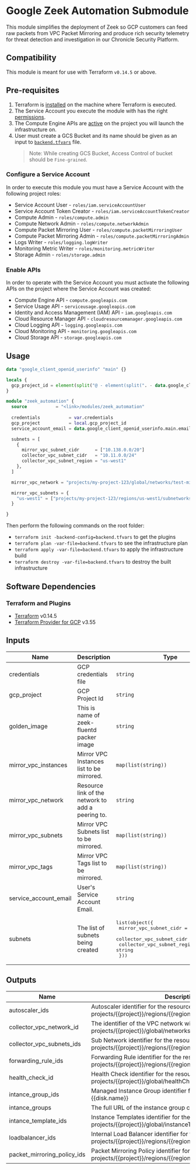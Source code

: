 # Google Zeek Automation Submodule

This module simplifies the deployment of Zeek so GCP customers can feed raw packets from VPC Packet Mirroring and produce rich security telemetry for threat detection and investigation in our Chronicle Security Platform.

## Compatibility

This module is meant for use with Terraform `v0.14.5` or above.


## Pre-requisites

1. Terraform is [installed](#software-dependencies) on the machine where Terraform is executed.
2. The Service Account you execute the module with has the right [permissions](#configure-a-service-account).
3. The Compute Engine APIs are [active](#enable-apis) on the project you will launch the infrastructure on.
4. User must create a GCS Bucket and its name should be given as an input to [`backend.tfvars`](../../examples/basic_configuration/backend.tfvars) file.  
   > Note: While creating GCS Bucket, Access Control of bucket should be `Fine-grained`.   


### Configure a Service Account
In order to execute this module you must have a Service Account with the following project roles:
- Service Account User - `roles/iam.serviceAccountUser`
- Service Account Token Creator - `roles/iam.serviceAccountTokenCreator`
- Compute Admin - `roles/compute.admin`
- Compute Network Admin - `roles/compute.networkAdmin`
- Compute Packet Mirroring User - `roles/compute.packetMirroringUser`
- Compute Packet Mirroring Admin - `roles/compute.packetMirroringAdmin`
- Logs Writer - `roles/logging.logWriter`
- Monitoring Metric Writer - `roles/monitoring.metricWriter`
- Storage Admin - `roles/storage.admin`


### Enable APIs
In order to operate with the Service Account you must activate the following APIs on the project where the Service Account was created:

- Compute Engine API - `compute.googleapis.com`
- Service Usage API - `serviceusage.googleapis.com`
- Identity and Access Management (IAM) API - `iam.googleapis.com`
- Cloud Resource Manager API - `cloudresourcemanager.googleapis.com`
- Cloud Logging API - `logging.googleapis.com`
- Cloud Monitoring API - `monitoring.googleapis.com`
- Cloud Storage API - `storage.googleapis.com`


## Usage

```tf
data "google_client_openid_userinfo" "main" {}

locals {
  gcp_project_id = element(split("@ - element(split(". - data.google_client_openid_userinfo.main.email), 0)), 1)
}

module "zeek_automation" {
  source           = "<link>/modules/zeek_automation"
  
  credentials           = var.credentials
  gcp_project           = local.gcp_project_id
  service_account_email = data.google_client_openid_userinfo.main.email

  subnets = [
    {
      mirror_vpc_subnet_cidr      = ["10.138.0.0/20"]
      collector_vpc_subnet_cidr   = "10.11.0.0/24"
      collector_vpc_subnet_region = "us-west1"
    },
  ]

  mirror_vpc_network = "projects/my-project-123/global/networks/test-mirror"

  mirror_vpc_subnets = {
    "us-west1" = ["projects/my-project-123/regions/us-west1/subnetworks/subnet-01"]
  }

}
```

Then perform the following commands on the root folder:
- `terraform init -backend-config=backend.tfvars` to get the plugins
- `terraform plan -var-file=backend.tfvars` to see the infrastructure plan
- `terraform apply -var-file=backend.tfvars` to apply the infrastructure build
- `terraform destroy -var-file=backend.tfvars` to destroy the built infrastructure



## Software Dependencies

### Terraform and Plugins
- [Terraform][terraform-download] v0.14.5
- [Terraform Provider for GCP][terraform-provider-google] v3.55


## Inputs

| Name | Description | Type | Default | Required |
|------|-------------|------|---------|:--------:|
| credentials | GCP credentials file | `string` | n/a | yes |
| gcp\_project | GCP Project Id | `string` | n/a | yes |
| golden\_image | This is name of zeek-fluentd packer image | `string` | `"zeekautomation/zeek-fluentd-golden-image-v1"` | no |
| mirror\_vpc\_instances | Mirror VPC Instances list to be mirrored. | `map(list(string))` | `{}` | no |
| mirror\_vpc\_network | Resource link of the network to add a peering to. | `string` | n/a | yes |
| mirror\_vpc\_subnets | Mirror VPC Subnets list to be mirrored. | `map(list(string))` | `{}` | no |
| mirror\_vpc\_tags | Mirror VPC Tags list to be mirrored. | `map(list(string))` | `{}` | no |
| service\_account\_email | User's Service Account Email. | `string` | n/a | yes |
| subnets | The list of subnets being created | <pre>list(object({<br>    mirror_vpc_subnet_cidr      = list(string)<br>    collector_vpc_subnet_cidr   = string<br>    collector_vpc_subnet_region = string<br>  }))</pre> | n/a | yes |


## Outputs

| Name | Description |
|------|-------------|
| autoscaler\_ids | Autoscaler identifier for the resource with format projects/{{project}}/regions/{{region}}/autoscalers/{{name}} |
| collector\_vpc\_network\_id | The identifier of the VPC network with format projects/{{project}}/global/networks/{{name}}. |
| collector\_vpc\_subnets\_ids | Sub Network identifier for the resource with format projects/{{project}}/regions/{{region}}/subnetworks/{{name}} |
| forwarding\_rule\_ids | Forwarding Rule identifier for the resource with format projects/{{project}}/regions/{{region}}/forwardingRules/{{name}} |
| health\_check\_id | Health Check identifier for the resource with format projects/{{project}}/global/healthChecks/{{name}} |
| intance\_group\_ids | Managed Instance Group identifier for the resource with format {{disk.name}} |
| intance\_groups | The full URL of the instance group created by the manager. |
| intance\_template\_ids | Instance Templates identifier for the resource with format projects/{{project}}/global/instanceTemplates/{{name}} |
| loadbalancer\_ids | Internal Load Balancer identifier for the resource with format projects/{{project}}/regions/{{region}}/backendServices/{{name}} |
| packet\_mirroring\_policy\_ids | Packet Mirroring Policy identifier for the resource with format projects/{{project}}/regions/{{region}}/packetMirrorings/{{name}} |



[terraform-download]: https://www.terraform.io/downloads.html
[terraform-provider-google]: https://github.com/terraform-providers/terraform-provider-google